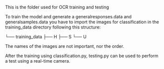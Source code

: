This is the folder used for OCR training and testing

To train the model and generate a generalresponses.data and generalsamples.data you have to import the images for classification in the training_data directory following this structure:

└── training_data
    ├── H
    ├── S
    └── U

The names of the images are not important, nor the order.

After the training using classification.py, testing.py can be used to perform a test using a real-time camera.
